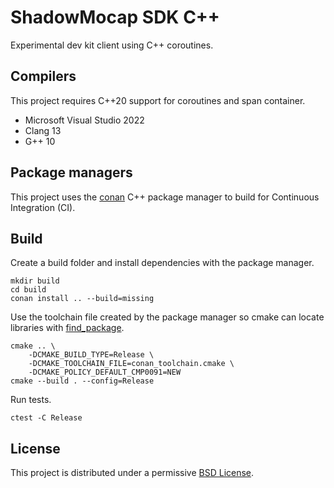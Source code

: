 # ShadowMocap SDK C++

Experimental dev kit client using C++ coroutines.

## Compilers

This project requires C++20 support for coroutines and span container.

- Microsoft Visual Studio 2022
- Clang 13
- G++ 10

## Package managers

This project uses the [conan](https://conan.io/) C++ package manager to build
for Continuous Integration (CI).

## Build

Create a build folder and install dependencies with the package manager.

```
mkdir build
cd build
conan install .. --build=missing
```

Use the toolchain file created by the package manager so cmake can locate
libraries with [find_package](https://cmake.org/cmake/help/latest/command/find_package.html).

```console
cmake .. \
    -DCMAKE_BUILD_TYPE=Release \
    -DCMAKE_TOOLCHAIN_FILE=conan_toolchain.cmake \
    -DCMAKE_POLICY_DEFAULT_CMP0091=NEW
cmake --build . --config=Release
```

Run tests.

```console
ctest -C Release
```

## License

This project is distributed under a permissive [BSD License](LICENSE).
